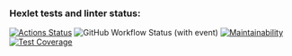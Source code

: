 ### Hexlet tests and linter status:
[![Actions Status](https://github.com/slavaoblog/java-project-78/workflows/hexlet-check/badge.svg)](https://github.com/slavaoblog/java-project-78/actions)
![GitHub Workflow Status (with event)](https://img.shields.io/github/actions/workflow/status/slavaoblog/java-project-78/github-actions.yml)
[![Maintainability](https://api.codeclimate.com/v1/badges/d353be3e612f5eeec7cf/maintainability)](https://codeclimate.com/github/slavaoblog/java-project-78/maintainability)
[![Test Coverage](https://api.codeclimate.com/v1/badges/d353be3e612f5eeec7cf/test_coverage)](https://codeclimate.com/github/slavaoblog/java-project-78/test_coverage)
